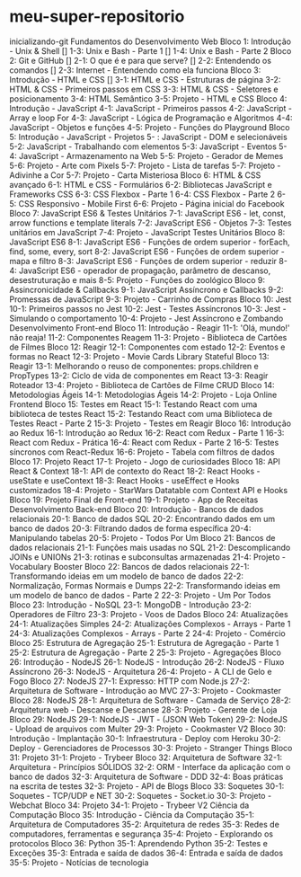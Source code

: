 # meu-super-repositorio
inicializando-git
Fundamentos do Desenvolvimento Web
Bloco 1: Introdução - Unix & Shell
[] 1-3: Unix e Bash - Parte 1
[] 1-4: Unix e Bash - Parte 2
Bloco 2: Git e GitHub
[] 2-1: O que é e para que serve?
[] 2-2: Entendendo os comandos
[] 2-3: Internet - Entendendo como ela funciona
Bloco 3: Introdução - HTML e CSS
[] 3-1: HTML e CSS - Estruturas de página
3-2: HTML & CSS - Primeiros passos em CSS
3-3: HTML & CSS - Seletores e posicionamento
3-4: HTML Semântico
3-5: Projeto - HTML e CSS
Bloco 4: Introdução - JavaScript
4-1: JavaScript - Primeiros passos
4-2: JavaScript - Array e loop For
4-3: JavaScript - Lógica de Programação e Algoritmos
4-4: JavaScript - Objetos e funções
4-5: Projeto - Funções do Playground
Bloco 5: Introdução - JavaScript - Projetos
5- : JavaScript - DOM e selecionáveis
5-2: JavaScript - Trabalhando com elementos
5-3: JavaScript - Eventos
5-4: JavaScript - Armazenamento na Web
5-5: Projeto - Gerador de Memes
5-6: Projeto - Arte com Pixels
5-7: Projeto - Lista de tarefas
5-7: Projeto - Adivinhe a Cor
5-7: Projeto - Carta Misteriosa
Bloco 6: HTML & CSS avançado
6-1: HTML e CSS - Formulários
6-2: Bibliotecas JavaScript e Frameworks CSS
6-3: CSS Flexbox - Parte 1
6-4: CSS Flexbox - Parte 2
6-5: CSS Responsivo - Mobile First
6-6: Projeto - Página inicial do Facebook
Bloco 7: JavaScript ES6 & Testes Unitários
7-1: JavaScript ES6 - let, const, arrow functions e template literals
7-2: JavaScript ES6 - Objetos
7-3: Testes unitários em JavaScript
7-4: Projeto - JavaScript Testes Unitários
Bloco 8: JavaScript ES6
8-1: JavaScript ES6 - Funções de ordem superior - forEach, find, some, every, sort
8-2: JavaScript ES6 - Funções de ordem superior - mapa e filtro
8-3: JavaScript ES6 - Funções de ordem superior - reduzir
8-4: JavaScript ES6 - operador de propagação, parâmetro de descanso, desestruturação e mais
8-5: Projeto - Funções do zoológico
Bloco 9: Assincronicidade & Callbacks
9-1: JavaScript Assíncrono e Callbacks
9-2: Promessas de JavaScript
9-3: Projeto - Carrinho de Compras
Bloco 10: Jest
10-1: Primeiros passos no Jest
10-2: Jest - Testes Assíncronos
10-3: Jest - Simulando o comportamento
10-4: Projeto - Jest Assíncrono e Zombando
Desenvolvimento Front-end
Bloco 11: Introdução - Reagir
11-1: 'Olá, mundo!' não reaja!
11-2: Componentes Reagem
11-3: Projeto - Biblioteca de Cartões de Filmes
Bloco 12: Reagir
12-1: Componentes com estado
12-2: Eventos e formas no React
12-3: Projeto - Movie Cards Library Stateful
Bloco 13: Reagir
13-1: Melhorando o reuso de componentes: props.children e PropTypes
13-2: Ciclo de vida de componentes em React
13-3: Reagir Roteador
13-4: Projeto - Biblioteca de Cartões de Filme CRUD
Bloco 14: Metodologias Ágeis
14-1: Metodologias Ágeis
14-2: Projeto - Loja Online Frontend
Bloco 15: Testes em React
15-1: Testando React com uma biblioteca de testes React
15-2: Testando React com uma Biblioteca de Testes React - Parte 2
15-3: Projeto - Testes em Reagir
Bloco 16: Introdução ao Redux
16-1: Introdução ao Redux
16-2: React com Redux - Parte 1
16-3: React com Redux - Prática
16-4: React com Redux - Parte 2
16-5: Testes síncronos com React-Redux
16-6: Projeto - Tabela com filtros de dados
Bloco 17: Projeto React
17-1: Projeto - Jogo de curiosidades
Bloco 18: API React & Context
18-1: API de contexto do React
18-2: React Hooks - useState e useContext
18-3: React Hooks - useEffect e Hooks customizados
18-4: Projeto - StarWars Datatable com Context API e Hooks
Bloco 19: Projeto Final de Front-end
19-1: Projeto - App de Receitas
Desenvolvimento Back-end
Bloco 20: Introdução - Bancos de dados relacionais
20-1: Banco de dados SQL
20-2: Encontrando dados em um banco de dados
20-3: Filtrando dados de forma específica
20-4: Manipulando tabelas
20-5: Projeto - Todos Por Um
Bloco 21: Bancos de dados relacionais
21-1: Funções mais usadas no SQL
21-2: Descomplicando JOINs e UNIONs
21-3: rotinas e subconsultas armazenadas
21-4: Projeto - Vocabulary Booster
Bloco 22: Bancos de dados relacionais
22-1: Transformando ideias em um modelo de banco de dados
22-2: Normalização, Formas Normais e Dumps
22-2: Transformando ideias em um modelo de banco de dados - Parte 2
22-3: Projeto - Um Por Todos
Bloco 23: Introdução - NoSQL
23-1: MongoDB - Introdução
23-2: Operadores de Filtro
23-3: Projeto - Voos de Dados
Bloco 24: Atualizações
24-1: Atualizações Simples
24-2: Atualizações Complexos - Arrays - Parte 1
24-3: Atualizações Complexos - Arrays - Parte 2
24-4: Projeto - Comércio
Bloco 25: Estrutura de Agregação
25-1: Estrutura de Agregação - Parte 1
25-2: Estrutura de Agregação - Parte 2
25-3: Projeto - Agregações
Bloco 26: Introdução - NodeJS
26-1: NodeJS - Introdução
26-2: NodeJS - Fluxo Assíncrono
26-3: NodeJS - Arquitetura
26-4: Projeto - A CLI de Gelo e Fogo
Bloco 27: NodeJS
27-1: Expresso: HTTP com Node.js
27-2: Arquitetura de Software - Introdução ao MVC
27-3: Projeto - Cookmaster
Bloco 28: NodeJS
28-1: Arquitetura de Software - Camada de Serviço
28-2: Arquitetura web - Descanse e Descanse
28-3: Projeto - Gerente de Loja
Bloco 29: NodeJS
29-1: NodeJS - JWT - (JSON Web Token)
29-2: NodeJS - Upload de arquivos com Multer
29-3: Projeto - Cookmaster V2
Bloco 30: Introdução - Implantação
30-1: Infraestrutura - Deploy com Heroku
30-2: Deploy - Gerenciadores de Processos
30-3: Projeto - Stranger Things
Bloco 31: Projeto
31-1: Projeto - Trybeer
Bloco 32: Arquitetura de Software
32-1: Arquitetura - Princípios SÓLIDOS
32-2: ORM - Interface da aplicação com o banco de dados
32-3: Arquitetura de Software - DDD
32-4: Boas práticas na escrita de testes
32-3: Projeto - API de Blogs
Bloco 33: Soquetes
30-1: Soquetes - TCP/UDP e NET
30-2: Soquetes - Socket.io
30-3: Projeto - Webchat
Bloco 34: Projeto
34-1: Projeto - Trybeer V2
Ciência da Computação
Bloco 35: Introdução - Ciência da Computação
35-1: Arquitetura de Computadores
35-2: Arquitetura de redes
35-3: Redes de computadores, ferramentas e segurança
35-4: Projeto - Explorando os protocolos
Bloco 36: Python
35-1: Aprendendo Python
35-2: Testes e Exceções
35-3: Entrada e saída de dados
36-4: Entrada e saída de dados
35-5: Projeto - Notícias de tecnologia
